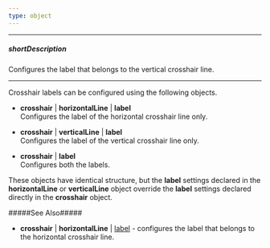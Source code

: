 ```yaml
---
type: object
---
```

---
##### shortDescription
Configures the label that belongs to the vertical crosshair line.

---
Crosshair labels can be configured using the following objects.

* **crosshair** | **horizontalLine** | **label**        
Configures the label of the horizontal crosshair line only.

* **crosshair** | **verticalLine** | **label**      
Configures the label of the vertical crosshair line only.

* **crosshair** | **label**     
Configures both the labels.

These objects have identical structure, but the **label** settings declared in the **horizontalLine** or **verticalLine** object override the **label** settings declared directly in the **crosshair** object.

#####See Also#####
- **crosshair** | **horizontalLine** | [label](/api-reference/20%20Data%20Visualization%20Widgets/10%20dxChart/1%20Configuration/crosshair/horizontalLine/label '/Documentation/ApiReference/Data_Visualization_Widgets/dxChart/Configuration/crosshair/horizontalLine/label/') - configures the label that belongs to the horizontal crosshair line.